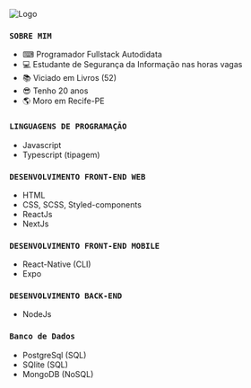 ![Logo](https://user-images.githubusercontent.com/48457700/117142638-4cc2f480-ad86-11eb-8b37-ace4c6e0a484.png)

### `SOBRE MIM`
  - ⌨ Programador Fullstack Autodidata
  - 💻 Estudante de Segurança da Informação nas horas vagas
  - :books: Viciado em Livros (52)
  - :sunglasses: Tenho 20 anos
  - :earth_americas: Moro em Recife-PE

### `LINGUAGENS DE PROGRAMAÇÃO`
  - Javascript
  - Typescript (tipagem)

### `DESENVOLVIMENTO FRONT-END WEB`
  - HTML
  - CSS, SCSS, Styled-components
  - ReactJs
  - NextJs

### `DESENVOLVIMENTO FRONT-END MOBILE`
  - React-Native (CLI)
  - Expo

### `DESENVOLVIMENTO BACK-END`
  - NodeJs

### `Banco de Dados`
  - PostgreSql (SQL)
  - SQlite (SQL)
  - MongoDB (NoSQL)
